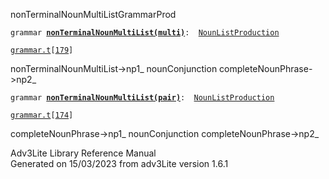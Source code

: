 ---
---
<span class="title">nonTerminalNounMultiList</span><span class="type">GrammarProd</span>

`grammar `**[`nonTerminalNounMultiList(multi)`](../object/nonTerminalNounMultiList(multi).html)**` :   `[`NounListProduction`](../object/NounListProduction.html)

[`grammar.t`](../file/grammar.t.html)`[`[`179`](../source/grammar.t.html#179)`]`

<div class="gramrule">

nonTerminalNounMultiList-\>np1\_ nounConjunction
completeNounPhrase-\>np2\_  

</div>

`grammar `**[`nonTerminalNounMultiList(pair)`](../object/nonTerminalNounMultiList(pair).html)**` :   `[`NounListProduction`](../object/NounListProduction.html)

[`grammar.t`](../file/grammar.t.html)`[`[`174`](../source/grammar.t.html#174)`]`

<div class="gramrule">

completeNounPhrase-\>np1\_ nounConjunction completeNounPhrase-\>np2\_  

</div>

<div class="ftr">

Adv3Lite Library Reference Manual  
Generated on 15/03/2023 from adv3Lite version 1.6.1

</div>
